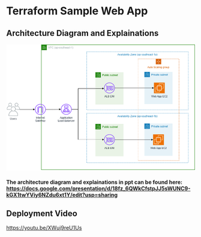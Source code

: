 # Terraform Sample Web App

## Architecture Diagram and Explainations
![Archi_Diagram](archi.png)

#### The architecture diagram and explainations in ppt can be found here: https://docs.google.com/presentation/d/18fz_6QWkCfstpJJ5sWUNC9-kGX1twYViy6NZdu6xt1Y/edit?usp=sharing


## Deployment Video
https://youtu.be/XWuj9reU1Us
